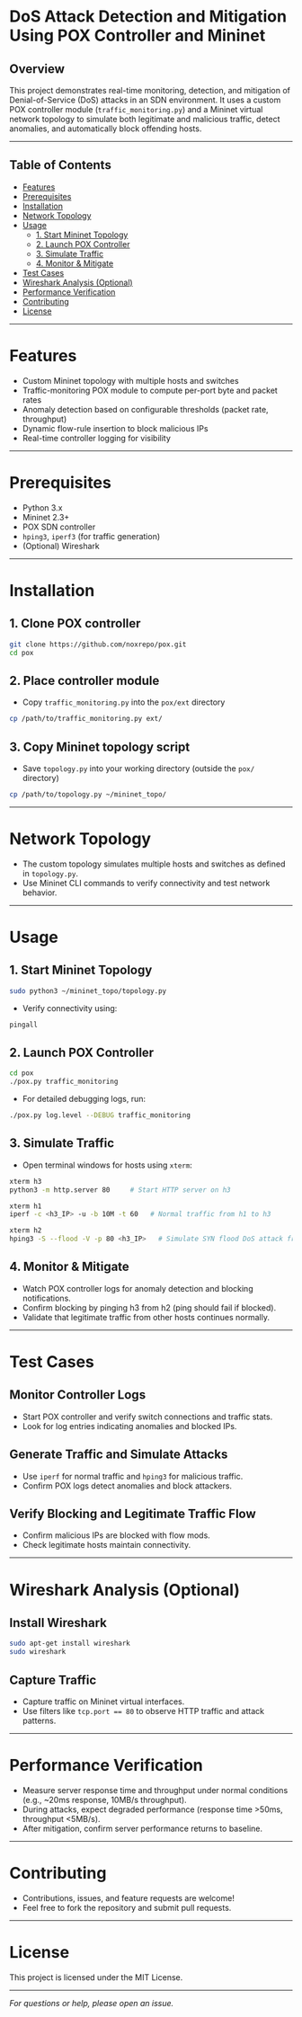 # DoS Attack Detection and Mitigation Using POX Controller and Mininet

## Overview  
This project demonstrates real-time monitoring, detection, and mitigation of Denial-of-Service (DoS) attacks in an SDN environment. It uses a custom POX controller module (`traffic_monitoring.py`) and a Mininet virtual network topology to simulate both legitimate and malicious traffic, detect anomalies, and automatically block offending hosts.

---

## Table of Contents  
- [Features](#features)  
- [Prerequisites](#prerequisites)  
- [Installation](#installation)  
- [Network Topology](#network-topology)  
- [Usage](#usage)  
  - [1. Start Mininet Topology](#1-start-mininet-topology)  
  - [2. Launch POX Controller](#2-launch-pox-controller)  
  - [3. Simulate Traffic](#3-simulate-traffic)  
  - [4. Monitor & Mitigate](#4-monitor--mitigate)  
- [Test Cases](#test-cases)  
- [Wireshark Analysis (Optional)](#wireshark-analysis-optional)  
- [Performance Verification](#performance-verification)  
- [Contributing](#contributing)  
- [License](#license)  

---

# Features  
- Custom Mininet topology with multiple hosts and switches  
- Traffic-monitoring POX module to compute per-port byte and packet rates  
- Anomaly detection based on configurable thresholds (packet rate, throughput)  
- Dynamic flow-rule insertion to block malicious IPs  
- Real-time controller logging for visibility  

---

# Prerequisites  
- Python 3.x  
- Mininet 2.3+  
- POX SDN controller  
- `hping3`, `iperf3` (for traffic generation)  
- (Optional) Wireshark  

---

# Installation

## 1. Clone POX controller  
```bash
git clone https://github.com/noxrepo/pox.git
cd pox
```

## 2. Place controller module  
- Copy `traffic_monitoring.py` into the `pox/ext` directory  
```bash
cp /path/to/traffic_monitoring.py ext/
```

## 3. Copy Mininet topology script  
- Save `topology.py` into your working directory (outside the `pox/` directory)  
```bash
cp /path/to/topology.py ~/mininet_topo/
```

---

# Network Topology  
- The custom topology simulates multiple hosts and switches as defined in `topology.py`.  
- Use Mininet CLI commands to verify connectivity and test network behavior.  

---

# Usage

## 1. Start Mininet Topology  
```bash
sudo python3 ~/mininet_topo/topology.py
```
- Verify connectivity using:  
```bash
pingall
```

## 2. Launch POX Controller  
```bash
cd pox
./pox.py traffic_monitoring
```
- For detailed debugging logs, run:  
```bash
./pox.py log.level --DEBUG traffic_monitoring
```

## 3. Simulate Traffic  
- Open terminal windows for hosts using `xterm`:  
```bash
xterm h3
python3 -m http.server 80     # Start HTTP server on h3
```
```bash
xterm h1
iperf -c <h3_IP> -u -b 10M -t 60   # Normal traffic from h1 to h3
```
```bash
xterm h2
hping3 -S --flood -V -p 80 <h3_IP>   # Simulate SYN flood DoS attack from h2 to h3
```

## 4. Monitor & Mitigate  
- Watch POX controller logs for anomaly detection and blocking notifications.  
- Confirm blocking by pinging h3 from h2 (ping should fail if blocked).  
- Validate that legitimate traffic from other hosts continues normally.

---

# Test Cases

## Monitor Controller Logs  
- Start POX controller and verify switch connections and traffic stats.  
- Look for log entries indicating anomalies and blocked IPs.

## Generate Traffic and Simulate Attacks  
- Use `iperf` for normal traffic and `hping3` for malicious traffic.  
- Confirm POX logs detect anomalies and block attackers.

## Verify Blocking and Legitimate Traffic Flow  
- Confirm malicious IPs are blocked with flow mods.  
- Check legitimate hosts maintain connectivity.

---

# Wireshark Analysis (Optional)

## Install Wireshark  
```bash
sudo apt-get install wireshark
sudo wireshark
```

## Capture Traffic  
- Capture traffic on Mininet virtual interfaces.  
- Use filters like `tcp.port == 80` to observe HTTP traffic and attack patterns.

---

# Performance Verification  
- Measure server response time and throughput under normal conditions (e.g., ~20ms response, 10MB/s throughput).  
- During attacks, expect degraded performance (response time >50ms, throughput <5MB/s).  
- After mitigation, confirm server performance returns to baseline.

---

# Contributing  
- Contributions, issues, and feature requests are welcome!  
- Feel free to fork the repository and submit pull requests.

---

# License  
This project is licensed under the MIT License.

---

*For questions or help, please open an issue.*
